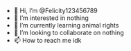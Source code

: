 - 👋 Hi, I’m @Felicity123456789
- 👀 I’m interested in nothing
- 🌱 I’m currently learning animal rights
- 💞️ I’m looking to collaborate on nothing
- 📫 How to reach me idk

<!---
Felicity123456789/Felicity123456789 is a ✨ special ✨ repository because its `README.md` (this file) appears on your GitHub profile.
You can click the Preview link to take a look at your changes.
--->
